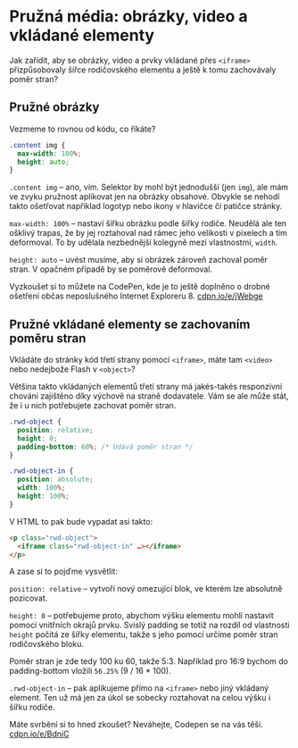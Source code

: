 # Pružná média: obrázky, video a vkládané elementy

Jak zařídit, aby se obrázky, video a prvky vkládané přes `<iframe>` přizpůsobovaly šířce rodičovského elementu a ještě k tomu zachovávaly poměr stran?

## Pružné obrázky

Vezmeme to rovnou od kódu, co říkáte?

```css
.content img {
  max-width: 100%;
  height: auto;
}
```

`.content img` – ano, vím. Selektor by mohl být jednodušší (jen `img`), ale mám ve zvyku pružnost aplikovat jen na obrázky obsahové. Obvykle se nehodí takto ošetřovat například logotyp nebo ikony v hlavičce či patičce stránky.

`max-width: 100%` – nastaví šířku obrázku podle šířky rodiče. Neudělá ale ten ošklivý trapas, že by jej roztahoval nad rámec jeho velikosti v pixelech a tím deformoval. To by udělala nezbednější kolegyně mezi vlastnostmi, `width`.

`height: auto` – uvést musíme, aby si obrázek zároveň zachoval poměr stran. V opačném případě by se poměrově deformoval.

Vyzkoušet si to můžete na CodePen, kde je to ještě doplněno o drobné ošetření  občas neposlušného Internet Exploreru 8. [cdpn.io/e/jWebge](http://codepen.io/machal/pen/jWebge)


## Pružné vkládané elementy se zachovaním poměru stran

Vkládáte do stránky kód třetí strany pomocí `<iframe>`, máte tam `<video>` nebo nedejbože Flash v `<object>`?

Většina takto vkládaných elementů třetí strany má jakés-takés responzivní chování zajištěno díky výchově na straně dodavatele. Vám se ale může stát, že i u nich potřebujete zachovat poměr stran. 

```css
.rwd-object {
  position: relative;
  height: 0;
  padding-bottom: 60%; /* Udává poměr stran */
}

.rwd-object-in {
  position: absolute;
  width: 100%;
  height: 100%;
}
```

V HTML to pak bude vypadat asi takto:

```html
<p class="rwd-object">
  <iframe class="rwd-object-in" …></iframe>
</p>
```

A zase si to pojďme vysvětlit:

`position: relative` – vytvoří nový omezující blok, ve kterém lze absolutně pozicovat.

`height: 0` – potřebujeme proto, abychom výšku elementu mohli nastavit pomocí vnitřních okrajů prvku. Svislý padding se totiž na rozdíl od vlastnosti `height` počítá ze šířky elementu, takže s jeho pomocí určíme poměr stran rodičovského bloku.

Poměr stran je zde tedy 100 ku 60, takže 5:3. Například pro 16:9 bychom do padding-bottom vložili `56.25%` (9 / 16 * 100).

`.rwd-object-in` – pak aplikujeme přímo na `<iframe>` nebo jiný vkládaný element. Ten už má jen za úkol se sobecky roztahovat na celou výšku i šířku rodiče.

Máte svrbění si to hned zkoušet?  Neváhejte, Codepen se na vás těší. [cdpn.io/e/BdniC](http://codepen.io/machal/pen/BdniC)

